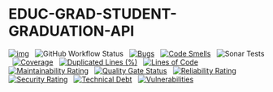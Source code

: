# EDUC-GRAD-STUDENT-GRADUATION-API

[![img](https://img.shields.io/badge/Lifecycle-Experimental-339999)](https://github.com/bcgov/repomountie/blob/master/doc/lifecycle-badges.md) &nbsp;
![GitHub Workflow Status](https://img.shields.io/github/workflow/status/bcgov/educ-grad-student-graduation-api/Build) &nbsp; 
[![Bugs](https://sonarcloud.io/api/project_badges/measure?project=educ-grad-student-graduation-api&metric=bugs)](https://sonarcloud.io/summary/new_code?id=educ-grad-student-graduation-api) &nbsp;
[![Code Smells](https://sonarcloud.io/api/project_badges/measure?project=educ-grad-student-graduation-api&metric=code_smells)](https://sonarcloud.io/summary/new_code?id=educ-grad-student-graduation-api) &nbsp;
![Sonar Tests](https://img.shields.io/sonar/tests/educ-grad-student-graduation-api?compact_message&server=https%3A%2F%2Fsonarcloud.io) &nbsp;
[![Coverage](https://sonarcloud.io/api/project_badges/measure?project=educ-grad-student-graduation-api&metric=coverage)](https://sonarcloud.io/summary/new_code?id=educ-grad-student-graduation-api) &nbsp;
[![Duplicated Lines (%)](https://sonarcloud.io/api/project_badges/measure?project=educ-grad-student-graduation-api&metric=duplicated_lines_density)](https://sonarcloud.io/summary/new_code?id=educ-grad-student-graduation-api) &nbsp;
[![Lines of Code](https://sonarcloud.io/api/project_badges/measure?project=educ-grad-student-graduation-api&metric=ncloc)](https://sonarcloud.io/summary/new_code?id=educ-grad-student-graduation-api) &nbsp;
[![Maintainability Rating](https://sonarcloud.io/api/project_badges/measure?project=educ-grad-student-graduation-api&metric=sqale_rating)](https://sonarcloud.io/summary/new_code?id=educ-grad-student-graduation-api) &nbsp;
[![Quality Gate Status](https://sonarcloud.io/api/project_badges/measure?project=educ-grad-student-graduation-api&metric=alert_status)](https://sonarcloud.io/summary/new_code?id=educ-grad-student-graduation-api) &nbsp;
[![Reliability Rating](https://sonarcloud.io/api/project_badges/measure?project=educ-grad-student-graduation-api&metric=reliability_rating)](https://sonarcloud.io/summary/new_code?id=educ-grad-student-graduation-api) &nbsp;
[![Security Rating](https://sonarcloud.io/api/project_badges/measure?project=educ-grad-student-graduation-api&metric=security_rating)](https://sonarcloud.io/summary/new_code?id=educ-grad-student-graduation-api) &nbsp;
[![Technical Debt](https://sonarcloud.io/api/project_badges/measure?project=educ-grad-student-graduation-api&metric=sqale_index)](https://sonarcloud.io/summary/new_code?id=educ-grad-student-graduation-api) &nbsp;
[![Vulnerabilities](https://sonarcloud.io/api/project_badges/measure?project=educ-grad-student-graduation-api&metric=vulnerabilities)](https://sonarcloud.io/summary/new_code?id=educ-grad-student-graduation-api) &nbsp;

